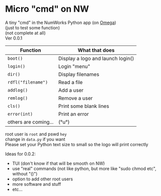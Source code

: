 # Micro "cmd" on NW
A tiny "cmd" in the NumWorks Python app (on [Omega](https://getomega.dev))  
(just to test some function)  
(not complete at all)  
Ver 0.0.1  
  
| Function             | What that does                    |
|----------------------|-----------------------------------|
| `boot()`               | Display a logo and launch login() |
| `login()`              | Login "menu"                      |
| `dir()`                | Display filenames                 |
| `rdfl("filename")`     | Read a file                       |
| `addlog()`             | Add a user                        |
| `remlog()`             | Remove a user                     |
| `cls()`                | Print some blank lines            |
| `error(int)`           | Print an error                    |
| others are coming... | (°u°)                             |
  
root user is `root` and pswd `hey`  
change in `data.py` if you want  
Please set your Python text size to small so the logo will print correctly
  
Ideas for 0.0.2:
- TUI (don't know if that will be smooth on NW)
- use "real" commands (not like python, but more like "sudo chmod etc", without "()")
- option to add other root users
- more software and stuff
- etc...